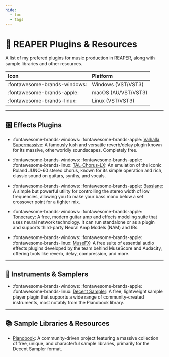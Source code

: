 ```yaml
---
hide:
  - toc
  - tags
---
```


# 🎹 REAPER Plugins & Resources

A list of my prefered plugins for music production in REAPER, along with sample libraries and other resources.

| Icon | Platform |
| :--- | :--- |
| :fontawesome-brands-windows: | Windows (VST/VST3) |
| :fontawesome-brands-apple: | macOS (AU/VST/VST3) |
| :fontawesome-brands-linux: | Linux (VST/VST3) |

---

## 🎛️ Effects Plugins

* :fontawesome-brands-windows: :fontawesome-brands-apple: [Valhalla Supermassive](https://valhalladsp.com/shop/reverb/valhalla-supermassive/): A famously lush and versatile reverb/delay plugin known for its massive, otherworldly soundscapes. Completely free.

* :fontawesome-brands-windows: :fontawesome-brands-apple: :fontawesome-brands-linux: [TAL-Chorus-LX](https://tal-software.com/products/tal-chorus-lx): An emulation of the iconic Roland JUNO-60 stereo chorus, known for its simple operation and rich, classic sound on guitars, synths, and vocals.

* :fontawesome-brands-windows: :fontawesome-brands-apple: [Basslane](https://www.toneprojects.com/basslane.html): A simple but powerful utility for controlling the stereo width of low frequencies, allowing you to make your bass mono below a set crossover point for a tighter mix.

* :fontawesome-brands-windows: :fontawesome-brands-apple: [Tonocracy](https://tonocracy.com/): A free, modern guitar amp and effects modeling suite that uses neural network technology. It can run standalone or as a plugin and supports third-party Neural Amp Models (NAM) and IRs.

* :fontawesome-brands-windows: :fontawesome-brands-apple: :fontawesome-brands-linux: [MuseFX](https://www.musehub.com/plugin/musefx): A free suite of essential audio effects plugins developed by the team behind MuseScore and Audacity, offering tools like reverb, delay, compression, and more.

---

## 🎹 Instruments & Samplers

* :fontawesome-brands-windows: :fontawesome-brands-apple: :fontawesome-brands-linux: [Decent Sampler](https://www.decentsamples.com/product/decent-sampler-plugin/): A free, lightweight sample player plugin that supports a wide range of community-created instruments, most notably from the Pianobook library.

---

## 📚 Sample Libraries & Resources

* [Pianobook](https://www.pianobook.co.uk/): A community-driven project featuring a massive collection of free, unique, and characterful sample libraries, primarily for the Decent Sampler format.

